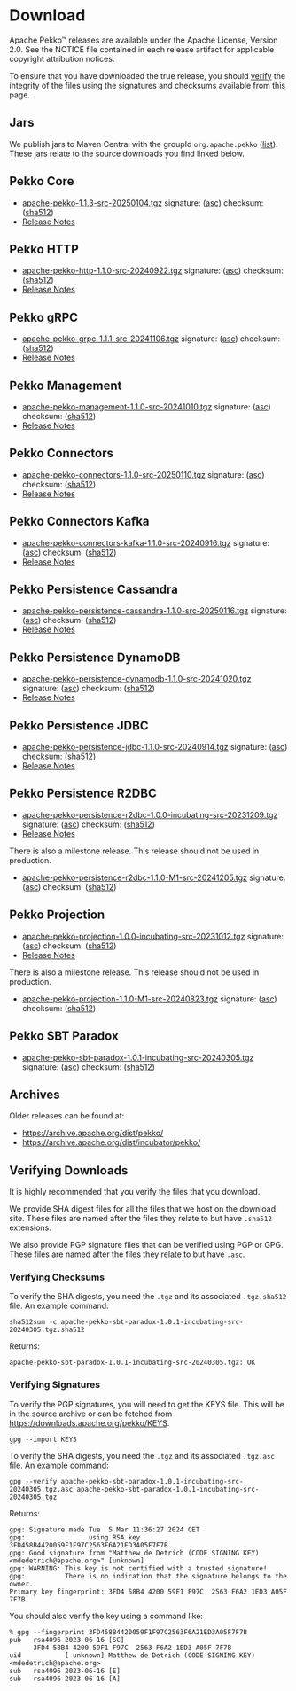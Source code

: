 # Download

Apache Pekko™ releases are available under the Apache License, Version 2.0.
See the NOTICE file contained in each release artifact for applicable copyright attribution notices.

To ensure that you have downloaded the true release, you should [verify](#verifying-downloads) the integrity of the
files using the signatures and checksums available from this page.

## Jars

We publish jars to Maven Central with the groupId `org.apache.pekko` ([list](https://mvnrepository.com/artifact/org.apache.pekko)).
These jars relate to the source downloads you find linked below.

## Pekko Core

* [apache-pekko-1.1.3-src-20250104.tgz](https://www.apache.org/dyn/closer.lua/pekko/1.1.3/apache-pekko-1.1.3-src-20250104.tgz) signature: ([asc](https://downloads.apache.org/pekko/1.1.3/apache-pekko-1.1.3-src-20250104.tgz.asc)) checksum: ([sha512](https://downloads.apache.org/pekko/1.1.3/apache-pekko-1.1.3-src-20250104.tgz.sha512))
* [Release Notes](https://pekko.apache.org/docs/pekko/current/release-notes/index.html)

## Pekko HTTP

* [apache-pekko-http-1.1.0-src-20240922.tgz](https://www.apache.org/dyn/closer.lua/pekko/HTTP-1.1.0/apache-pekko-http-1.1.0-src-20240922.tgz) signature: ([asc](https://downloads.apache.org/pekko/HTTP-1.1.0/apache-pekko-http-1.1.0-src-20240922.tgz.asc)) checksum: ([sha512](https://downloads.apache.org/pekko/HTTP-1.1.0/apache-pekko-http-1.1.0-src-20240922.tgz.sha512))
* [Release Notes](https://pekko.apache.org/docs/pekko-http/current/release-notes/index.html)

## Pekko gRPC

* [apache-pekko-grpc-1.1.1-src-20241106.tgz](https://www.apache.org/dyn/closer.lua/pekko/GRPC-1.1.1/apache-pekko-grpc-1.1.1-src-20241106.tgz) signature: ([asc](https://downloads.apache.org/pekko/GRPC-1.1.1/apache-pekko-grpc-1.1.1-src-20241106.tgz.asc)) checksum: ([sha512](https://downloads.apache.org/pekko/GRPC-1.1.1/apache-pekko-grpc-1.1.1-src-20241106.tgz.sha512))
* [Release Notes](https://pekko.apache.org/docs/pekko-grpc/current/release-notes/index.html)

## Pekko Management

* [apache-pekko-management-1.1.0-src-20241010.tgz](https://www.apache.org/dyn/closer.lua/pekko/MANAGEMENT-1.1.0/apache-pekko-management-1.1.0-src-20241010.tgz) signature: ([asc](https://downloads.apache.org/pekko/MANAGEMENT-1.1.0/apache-pekko-management-1.1.0-src-20241010.tgz.asc)) checksum: ([sha512](https://downloads.apache.org/pekko/MANAGEMENT-1.1.0/apache-pekko-management-1.1.0-src-20241010.tgz.sha512))
* [Release Notes](https://pekko.apache.org/docs/pekko-management/current/release-notes/index.html)

## Pekko Connectors

* [apache-pekko-connectors-1.1.0-src-20250110.tgz](https://www.apache.org/dyn/closer.lua/pekko/CONNECTORS-1.1.0/apache-pekko-connectors-1.1.0-src-20250110.tgz) signature: ([asc](https://downloads.apache.org/pekko/CONNECTORS-1.1.0/apache-pekko-connectors-1.1.0-src-20250110.tgz.asc)) checksum: ([sha512](https://downloads.apache.org/pekko/CONNECTORS-1.1.0/apache-pekko-connectors-1.1.0-src-20250110.tgz.sha512))
* [Release Notes](https://pekko.apache.org/docs/pekko-connectors/current/release-notes/index.html)

## Pekko Connectors Kafka

* [apache-pekko-connectors-kafka-1.1.0-src-20240916.tgz](https://www.apache.org/dyn/closer.lua/pekko/CONNECTORS-KAFKA-1.1.0/apache-pekko-connectors-kafka-1.1.0-src-20240916.tgz) signature: ([asc](https://downloads.apache.org/pekko/CONNECTORS-KAFKA-1.1.0/apache-pekko-connectors-kafka-1.1.0-src-20240916.tgz.asc)) checksum: ([sha512](https://downloads.apache.org/pekko/CONNECTORS-KAFKA-1.1.0/apache-pekko-connectors-kafka-1.1.0-src-20240916.tgz.sha512))
* [Release Notes](https://pekko.apache.org/docs/pekko-connectors-kafka/current/release-notes/index.html)

## Pekko Persistence Cassandra

* [apache-pekko-persistence-cassandra-1.1.0-src-20250116.tgz](https://www.apache.org/dyn/closer.lua/pekko/PERSISTENCE-CASSANDRA-1.1.0/apache-pekko-persistence-cassandra-1.1.0-src-20250116.tgz) signature: ([asc](https://downloads.apache.org/pekko/PERSISTENCE-CASSANDRA-1.1.0/apache-pekko-persistence-cassandra-1.1.0-src-20250116.tgz.asc)) checksum: ([sha512](https://downloads.apache.org/pekko/PERSISTENCE-CASSANDRA-1.1.0/apache-pekko-persistence-cassandra-1.1.0-src-20250116.tgz.sha512))
* [Release Notes](https://pekko.apache.org/docs/pekko-persistence-cassandra/current/release-notes/index.html)

## Pekko Persistence DynamoDB

* [apache-pekko-persistence-dynamodb-1.1.0-src-20241020.tgz](https://www.apache.org/dyn/closer.lua/pekko/PERSISTENCE-DYNAMODB-1.1.0/apache-pekko-persistence-dynamodb-1.1.0-src-20241020.tgz) signature: ([asc](https://downloads.apache.org/pekko/PERSISTENCE-DYNAMODB-1.1.0/apache-pekko-persistence-dynamodb-1.1.0-src-20241020.tgz.asc)) checksum: ([sha512](https://downloads.apache.org/pekko/PERSISTENCE-DYNAMODB-1.1.0/apache-pekko-persistence-dynamodb-1.1.0-src-20241020.tgz.sha512))
* [Release Notes](https://github.com/apache/pekko-persistence-dynamodb/blob/main/CHANGELOG.md)

## Pekko Persistence JDBC

* [apache-pekko-persistence-jdbc-1.1.0-src-20240914.tgz](https://www.apache.org/dyn/closer.lua/pekko/PERSISTENCE-JDBC-1.1.0/apache-pekko-persistence-jdbc-1.1.0-src-20240914.tgz) signature: ([asc](https://downloads.apache.org/pekko/PERSISTENCE-JDBC-1.1.0/apache-pekko-persistence-jdbc-1.1.0-src-20240914.tgz.asc)) checksum: ([sha512](https://downloads.apache.org/pekko/PERSISTENCE-JDBC-1.1.0/apache-pekko-persistence-jdbc-1.1.0-src-20240914.tgz.sha512))
* [Release Notes](https://pekko.apache.org/docs/pekko-persistence-jdbc/current/release-notes/index.html)

## Pekko Persistence R2DBC

* [apache-pekko-persistence-r2dbc-1.0.0-incubating-src-20231209.tgz](https://www.apache.org/dyn/closer.lua/incubator/pekko/PERSISTENCE-R2DBC-1.0.0/apache-pekko-persistence-r2dbc-1.0.0-incubating-src-20231209.tgz) signature: ([asc](https://downloads.apache.org/incubator/pekko/PERSISTENCE-R2DBC-1.0.0/apache-pekko-persistence-r2dbc-1.0.0-incubating-src-20231209.tgz.asc)) checksum: ([sha512](https://downloads.apache.org/incubator/pekko/PERSISTENCE-R2DBC-1.0.0/apache-pekko-persistence-r2dbc-1.0.0-incubating-src-20231209.tgz.sha512))
* [Release Notes](https://pekko.apache.org/docs/pekko-persistence-r2dbc/1.1/release-notes/index.html)

There is also a milestone release. This release should not be used in production.

* [apache-pekko-persistence-r2dbc-1.1.0-M1-src-20241205.tgz](https://www.apache.org/dyn/closer.lua/pekko/PERSISTENCE-R2DBC-1.1.0-M1/apache-pekko-persistence-r2dbc-1.1.0-M1-src-20241205.tgz) signature: ([asc](https://downloads.apache.org/pekko/PERSISTENCE-R2DBC-1.1.0-M1/apache-pekko-persistence-r2dbc-1.1.0-M1-src-20241205.tgz.asc)) checksum: ([sha512](https://downloads.apache.org/pekko/PERSISTENCE-R2DBC-1.1.0-M1/apache-pekko-persistence-r2dbc-1.1.0-M1-src-20241205.tgz.sha512))

## Pekko Projection

* [apache-pekko-projection-1.0.0-incubating-src-20231012.tgz](https://www.apache.org/dyn/closer.lua/incubator/pekko/PROJECTION-1.0.0/apache-pekko-projection-1.0.0-incubating-src-20231012.tgz) signature: ([asc](https://downloads.apache.org/incubator/pekko/PROJECTION-1.0.0/apache-pekko-projection-1.0.0-incubating-src-20231012.tgz.asc)) checksum: ([sha512](https://downloads.apache.org/incubator/pekko/PROJECTION-1.0.0/apache-pekko-projection-1.0.0-incubating-src-20231012.tgz.sha512))
* [Release Notes](https://pekko.apache.org/docs/pekko-projection/1.1/release-notes/index.html)

There is also a milestone release. This release should not be used in production.

* [apache-pekko-projection-1.1.0-M1-src-20240823.tgz](https://www.apache.org/dyn/closer.lua/pekko/PROJECTION-1.1.0-M1/apache-pekko-projection-1.1.0-M1-src-20240823.tgz) signature: ([asc](https://downloads.apache.org/pekko/PROJECTION-1.1.0-M1/apache-pekko-projection-1.1.0-M1-src-20240823.tgz.asc)) checksum: ([sha512](https://downloads.apache.org/pekko/PROJECTION-1.1.0-M1/apache-pekko-projection-1.1.0-M1-src-20240823.tgz.sha512))


## Pekko SBT Paradox

* [apache-pekko-sbt-paradox-1.0.1-incubating-src-20240305.tgz](https://www.apache.org/dyn/closer.lua/incubator/pekko/SBT-PARADOX-1.0.1/apache-pekko-sbt-paradox-1.0.1-incubating-src-20240305.tgz) signature: ([asc](https://downloads.apache.org/incubator/pekko/SBT-PARADOX-1.0.1/apache-pekko-sbt-paradox-1.0.1-incubating-src-20240305.tgz.asc)) checksum: ([sha512](https://downloads.apache.org/incubator/pekko/SBT-PARADOX-1.0.1/apache-pekko-sbt-paradox-1.0.1-incubating-src-20240305.tgz.sha512))

## Archives

Older releases can be found at:

* https://archive.apache.org/dist/pekko/
* https://archive.apache.org/dist/incubator/pekko/

## Verifying Downloads

It is highly recommended that you verify the files that you download.

We provide SHA digest files for all the files that we host on the download site. These files 
are named after the files they relate to but have `.sha512` extensions.

We also provide PGP signature files that can be verified using PGP or GPG. These files
are named after the files they relate to but have `.asc`.

### Verifying Checksums

To verify the SHA digests, you need the `.tgz` and its associated `.tgz.sha512` file. An example command:
```
sha512sum -c apache-pekko-sbt-paradox-1.0.1-incubating-src-20240305.tgz.sha512
```

Returns:
```
apache-pekko-sbt-paradox-1.0.1-incubating-src-20240305.tgz: OK
```
### Verifying Signatures

To verify the PGP signatures, you will need to get the KEYS file. This will be in the source archive
or can be fetched from https://downloads.apache.org/pekko/KEYS.

```
gpg --import KEYS
```

To verify the SHA digests, you need the `.tgz` and its associated `.tgz.asc` file. An example command:
```
gpg --verify apache-pekko-sbt-paradox-1.0.1-incubating-src-20240305.tgz.asc apache-pekko-sbt-paradox-1.0.1-incubating-src-20240305.tgz
```

Returns:
```
gpg: Signature made Tue  5 Mar 11:36:27 2024 CET
gpg:                using RSA key 3FD458B4420059F1F97C2563F6A21ED3A05F7F7B
gpg: Good signature from "Matthew de Detrich (CODE SIGNING KEY) <mdedetrich@apache.org>" [unknown]
gpg: WARNING: This key is not certified with a trusted signature!
gpg:          There is no indication that the signature belongs to the owner.
Primary key fingerprint: 3FD4 58B4 4200 59F1 F97C  2563 F6A2 1ED3 A05F 7F7B
```
You should also verify the key using a command like:

```
% gpg --fingerprint 3FD458B4420059F1F97C2563F6A21ED3A05F7F7B
pub   rsa4096 2023-06-16 [SC]
      3FD4 58B4 4200 59F1 F97C  2563 F6A2 1ED3 A05F 7F7B
uid           [ unknown] Matthew de Detrich (CODE SIGNING KEY) <mdedetrich@apache.org>
sub   rsa4096 2023-06-16 [E]
sub   rsa4096 2023-06-16 [A]
```
